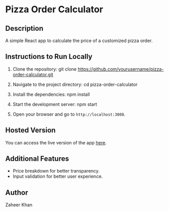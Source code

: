 # Pizza Order Calculator

## Description
A simple React app to calculate the price of a customized pizza order.

## Instructions to Run Locally
1. Clone the repository:
    git clone https://github.com/yourusername/pizza-order-calculator.git

2. Navigate to the project directory:
    cd pizza-order-calculator

3. Install the dependencies:
    npm install
4. Start the development server:
    npm start

5. Open your browser and go to `http://localhost:3000`.

## Hosted Version
You can access the live version of the app [here](https://your-vercel-app-url.vercel.app).

## Additional Features
- Price breakdown for better transparency.
- Input validation for better user experience.

## Author
Zaheer Khan